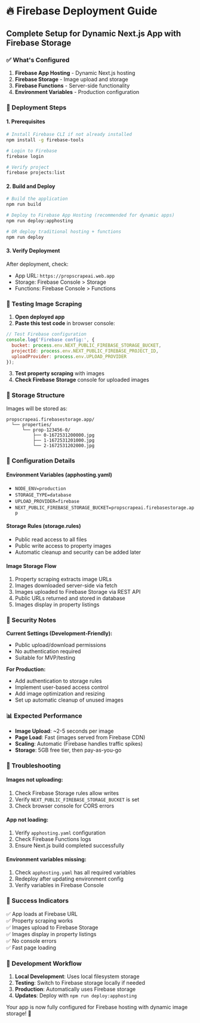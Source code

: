 # 🔥 Firebase Deployment Guide

## Complete Setup for Dynamic Next.js App with Firebase Storage

### ✅ What's Configured

1. **Firebase App Hosting** - Dynamic Next.js hosting
2. **Firebase Storage** - Image upload and storage
3. **Firebase Functions** - Server-side functionality
4. **Environment Variables** - Production configuration

### 🚀 Deployment Steps

#### 1. Prerequisites
```bash
# Install Firebase CLI if not already installed
npm install -g firebase-tools

# Login to Firebase
firebase login

# Verify project
firebase projects:list
```

#### 2. Build and Deploy
```bash
# Build the application
npm run build

# Deploy to Firebase App Hosting (recommended for dynamic apps)
npm run deploy:apphosting

# OR deploy traditional hosting + functions
npm run deploy
```

#### 3. Verify Deployment
After deployment, check:
- App URL: `https://propscrapeai.web.app`
- Storage: Firebase Console > Storage
- Functions: Firebase Console > Functions

### 🧪 Testing Image Scraping

1. **Open deployed app**
2. **Paste this test code** in browser console:
```javascript
// Test Firebase configuration
console.log('Firebase config:', {
  bucket: process.env.NEXT_PUBLIC_FIREBASE_STORAGE_BUCKET,
  projectId: process.env.NEXT_PUBLIC_FIREBASE_PROJECT_ID,
  uploadProvider: process.env.UPLOAD_PROVIDER
});
```

3. **Test property scraping** with images
4. **Check Firebase Storage** console for uploaded images

### 📂 Storage Structure
Images will be stored as:
```
propscrapeai.firebasestorage.app/
  └── properties/
      └── prop-123456-0/
          ├── 0-1672531200000.jpg
          ├── 1-1672531201000.jpg
          └── 2-1672531202000.jpg
```

### 🔧 Configuration Details

#### Environment Variables (apphosting.yaml)
- `NODE_ENV=production`
- `STORAGE_TYPE=database`
- `UPLOAD_PROVIDER=firebase`
- `NEXT_PUBLIC_FIREBASE_STORAGE_BUCKET=propscrapeai.firebasestorage.app`

#### Storage Rules (storage.rules)
- Public read access to all files
- Public write access to property images
- Automatic cleanup and security can be added later

#### Image Storage Flow
1. Property scraping extracts image URLs
2. Images downloaded server-side via fetch
3. Images uploaded to Firebase Storage via REST API
4. Public URLs returned and stored in database
5. Images display in property listings

### 🚨 Security Notes

**Current Settings (Development-Friendly):**
- Public upload/download permissions
- No authentication required
- Suitable for MVP/testing

**For Production:**
- Add authentication to storage rules
- Implement user-based access control
- Add image optimization and resizing
- Set up automatic cleanup of unused images

### 📊 Expected Performance

- **Image Upload**: ~2-5 seconds per image
- **Page Load**: Fast (images served from Firebase CDN)
- **Scaling**: Automatic (Firebase handles traffic spikes)
- **Storage**: 5GB free tier, then pay-as-you-go

### 🐛 Troubleshooting

#### Images not uploading:
1. Check Firebase Storage rules allow writes
2. Verify `NEXT_PUBLIC_FIREBASE_STORAGE_BUCKET` is set
3. Check browser console for CORS errors

#### App not loading:
1. Verify `apphosting.yaml` configuration
2. Check Firebase Functions logs
3. Ensure Next.js build completed successfully

#### Environment variables missing:
1. Check `apphosting.yaml` has all required variables
2. Redeploy after updating environment config
3. Verify variables in Firebase Console

### 🎯 Success Indicators

✅ App loads at Firebase URL  
✅ Property scraping works  
✅ Images upload to Firebase Storage  
✅ Images display in property listings  
✅ No console errors  
✅ Fast page loading  

### 🔄 Development Workflow

1. **Local Development**: Uses local filesystem storage
2. **Testing**: Switch to Firebase storage locally if needed
3. **Production**: Automatically uses Firebase storage
4. **Updates**: Deploy with `npm run deploy:apphosting`

Your app is now fully configured for Firebase hosting with dynamic image storage! 🎉
